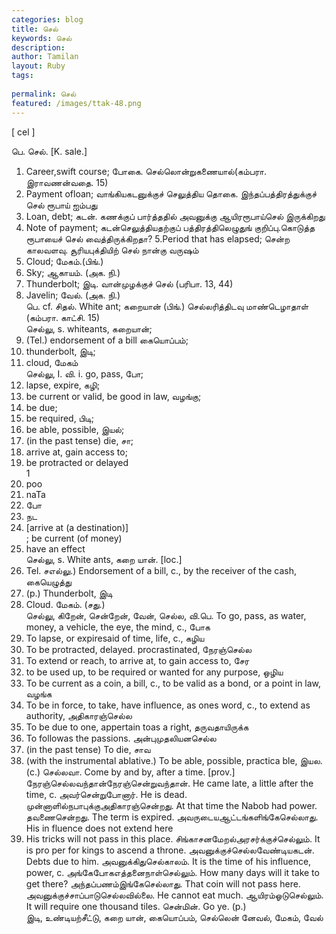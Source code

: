 ```yaml
---
categories: blog
title: செல்
keywords: செல்
description: 
author: Tamilan
layout: Ruby
tags: 
 
permalink: செல்
featured: /images/ttak-48.png
---
```

  
[ cel ]  
  
பெ. செல். [K. sale.]  
1. Career,swift course; போகை. செல்லொன்றுகணையால்(கம்பரா. இராவணன்வதை. 15)  
2. Payment ofloan; வாங்கியகடனுக்குச் செலுத்திய தொகை. இந்தப்பத்திரத்துக்குச் செல் ரூபாய் ஐம்பது  
3. Loan, debt; கடன். கணக்குப் பார்த்ததில் அவனுக்கு ஆயிரரூபாய்செல் இருக்கிறது  
4. Note of payment; கடன்செலுத்தியதற்குப் பத்திரத்திலெழுதுங் குறிப்பு.கொடுத்த ரூபாயைச் செல் வைத்திருக்கிறதா? 5.Period that has elapsed; சென்ற காலவளவு. சூரியபுக்தியிற் செல் நான்கு வருஷம்  
6. Cloud; மேகம்.(பிங்.)  
7. Sky; ஆகாயம். (அக. நி.)  
8. Thunderbolt; இடி. வான்முழக்குச் செல் (பரிபா. 13, 44)  
9. Javelin; வேல். (அக. நி.)  
பெ. cf. சிதல். White ant; கறையான் (பிங்.) செல்லரித்திடவு மாண்டெழாதாள் (கம்பரா. காட்சி. 15)  
செல்லு, s. whiteants, கறையான்;  
2. (Tel.) endorsement of a bill கையொப்பம்;  
3. thunderbolt, இடி;  
4. cloud, மேகம்  
செல்லு, I. வி. i. go, pass, போ;  
2. lapse, expire, கழி;  
3. be current or valid, be good in law, வழங்கு;  
4. be due;  
5. be required, பிடி;  
6. be able, possible, இயல்;  
7. (in the past tense) die, சா;  
8. arrive at, gain access to;  
9. be protracted or delayed  
1  
12. poo  
2. naTa  
12. போ  
2. நட  
1. [arrive at (a destination)]  
; be current (of money)  
2. have an effect  
செல்லு, s. White ants, கறை யான். [loc.]  
2. Tel. சஎல்லு.) Endorsement of a bill, c., by the receiver of the cash, கையெழுத்து  
3. (p.) Thunderbolt, இடி  
1. Cloud. மேகம். (சது.)  
செல்லு, கிறேன், சென்றேன், வேன், செல்ல, வி.பெ. To go, pass, as water, money, a vehicle, the eye, the mind, c., போக  
2. To lapse, or expiresaid of time, life, c., கழிய  
3. To be protracted, delayed. procrastinated, நேரஞ்செல்ல  
4. To extend or reach, to arrive at, to gain access to, சேர  
5. to be used up, to be required or wanted for any purpose, ஒழிய  
6. To be current as a coin, a bill, c., to be valid as a bond, or a point in law, வழங்க  
7. To be in force, to take, have influence, as ones word, c., to extend as authority, அதிகாரஞ்செல்ல  
8. To be due to one, appertain toas a right, தருவதாயிருக்க  
9. To followas the passions. அன்புமுதலியனசெல்ல  
1. (in the past tense) To die, சாவ  
11. (with the instrumental ablative.) To be able, possible, practica ble, இயல. (c.) செல்லவா. Come by and by, after a time. [prov.]  
நேரஞ்செல்லவந்தான்நேரஞ்சென்றுவந்தான். He came late, a little after the time, c. அவர்சென்றுபோனார். He is dead. முன்னாளில்நபாபுக்குஅதிகாரஞ்சென்றது. At that time the Nabob had power. தவணைசென்றது. The term is expired. அவருடையஆட்டங்களிங்கேசெல்லாது. His in fluence does not extend here  
2. His tricks will not pass in this place. சிங்காசனமேறல்அரசர்க்குச்செல்லும். It is pro per for kings to ascend a throne. அவனுக்குச்செல்லவேண்டியகடன். Debts due to him. அவனுக்கிதுசெல்காலம். It is the time of his influence, power, c. அங்கேபோகஎத்தனைநாள்செல்லும். How many days will it take to get there? அந்தப்பணம்இங்கேசெல்லாது. That coin will not pass here. அவனுக்குச்சாப்பாடுசெல்லவில்லை. He cannot eat much. ஆயிரம்ஓடுசெல்லும். It will require one thousand tiles. சென்மின். Go ye. (p.)  
இடி, உண்டியற்சீட்டு, கறை யான், கையொப்பம், செல்லென் னேவல், மேகம், வேல்